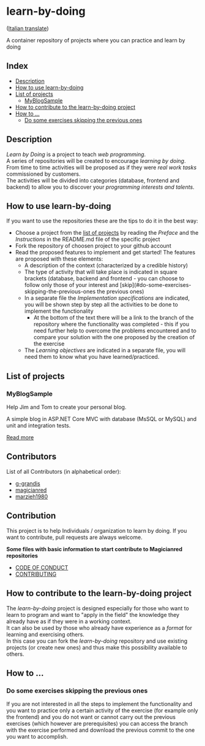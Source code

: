 # learn-by-doing
([Italian translate](README_IT.md))  

A container repository of projects where you can practice and learn by doing  
## Index
- [Description](#description)  
- [How to use learn-by-doing](#how-to-use-learn-by-doing)  
- [List of projects](#list-of-projects)  
    - [MyBlogSample](#MyBlogSample)  
- [How to contribute to the learn-by-doing project](#how-to-contribute-to-the-learn-by-doing-project)   
- [How to ...](#how-to-...)  
    - [Do some exercises skipping the previous ones](#do-some-exercises-skipping-the-previous-ones)  

## Description
_Learn by Doing_ is a project to teach *web programming*.  
A series of repositories will be created to encourage *learning by doing*.  
From time to time activities will be proposed as if they were *real work tasks* commissioned by customers.  
The activities will be divided into categories (database, frontend and backend) to allow you to discover your *programming interests and talents*.  

## How to use learn-by-doing
If you want to use the repositories these are the tips to do it in the best way:  
- Choose a project from the [list of projects](#list-of-projects) by reading the *Preface* and the *Instructions* in the <span>README</span>.md file of the specific project  
- Fork the repository of choosen project to your github account  
- Read the proposed features to implement and get started! The features are proposed with these elements:
    - A description of the context (characterized by a credible history)  
    - The type of activity that will take place is indicated in square brackets (database, backend and frontend - you can choose to follow only those of your interest and [skip](#do-some-exercises-skipping-the-previous-ones the previous ones)  
    - In a separate file the *Implementation specifications* are indicated, you will be shown step by step all the activities to be done to implement the functionality  
        - At the bottom of the text there will be a link to the branch of the repository where the functionality was completed - this if you need further help to overcome the problems encountered and to compare your solution with the one proposed by the creation of the exercise  
    - The *Learning objectives* are indicated in a separate file, you will need them to know what you have learned/practiced.  

## List of projects

### MyBlogSample  
Help Jim and Tom to create your personal blog.  

A simple blog in ASP<span>.</span>NET Core MVC with database (MsSQL or MySQL) and unit and integration tests.  

[Read more](MyBlogSample/README.md)  


## Contributors

List of all Contributors (in alphabetical order):
- [g-grandis](https://github.com/g-grandis)
- [magicianred](https://github.com/Magicianred)
- [marzieh1980](https://github.com/marzieh1980)
 
## Contribution

This project is to help Individuals / organization to learn by doing. If you want to contribute, pull requests are always welcome.

**Some files with basic information to start contribute to Magicianred repositories**

- [CODE OF CONDUCT](https://github.com/Magicianred/.github/blob/main/CODE_OF_CONDUCT.md) 
- [CONTRIBUTING](https://github.com/Magicianred/.github/blob/main/CONTRIBUTING.md)

## How to contribute to the learn-by-doing project
The _learn-by-doing_ project is designed especially for those who want to learn to program and want to "apply in the field" the knowledge they already have as if they were in a working context.  
It can also be used by those who already have experience as a *format* for learning and exercising others.  
In this case you can fork the *learn-by-doing* repository and use existing projects (or create new ones) and thus make this possibility available to others.  

## How to ...

### Do some exercises skipping the previous ones
If you are not interested in all the steps to implement the functionality and you want to practice only a certain activity of the exercise (for example only the frontend) and you do not want or cannot carry out the previous exercises (which however are prerequisites) you can access the branch with the exercise performed and download the previous commit to the one you want to accomplish.
